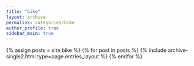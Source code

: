 ```yaml
---
title: "bike"
layout: archive
permalink: categories/bike
author_profile: true
sidebar_main: true
---
```


{% assign posts = site.bike %}
{% for post in posts %} {% include archive-single2.html type=page.entries_layout %} {% endfor %}
